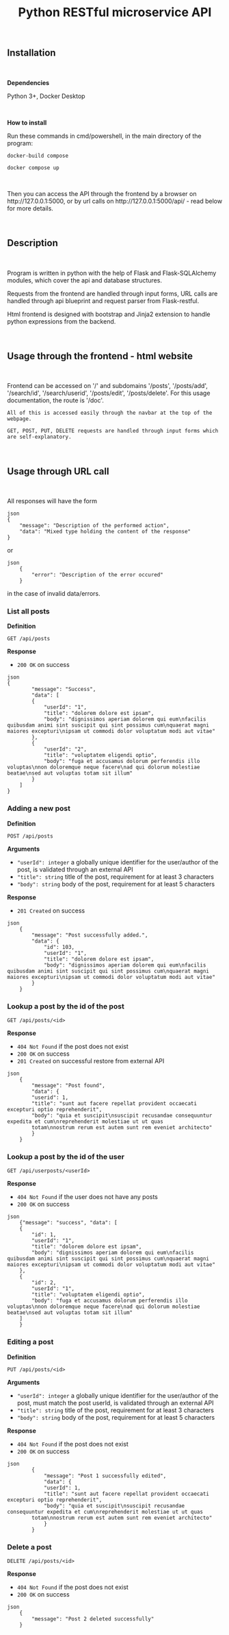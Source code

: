 <br />
<h1 align="center">Python RESTful microservice API</h1>
<br />
<h2>Installation</h2>
<br />
<p><strong>Dependencies</strong></p>
<p>Python 3+, Docker Desktop</p>
<br />
<p><strong>How to install</strong></p>
<p>Run these commands in cmd/powershell, in the main directory of the program:</p>
<p><code>docker-build compose</code></p>
<p><code>docker compose up</code></p>
<br />
<p>Then you can access the API through the frontend by a browser on <a>http://127.0.0.1:5000</a>, or by url calls on <a>http://127.0.0.1:5000/api/</a> - read below for more details.</p>
<br />
<h2>Description</h2>
<br />
<p>Program is written in python with the help of Flask and Flask-SQLAlchemy modules, which cover the api and database structures.

Requests from the frontend are handled through input forms, URL calls are handled through api blueprint and request parser from Flask-restful.

Html frontend is designed with bootstrap and Jinja2 extension to handle python expressions from the backend.</p>
<br />
<h2>Usage through the frontend - html website</h2>
<br />
<p>Frontend can be accessed on '/' and subdomains '/posts', '/posts/add', '/search/id', '/search/userid', '/posts/edit', '/posts/delete'. For this usage documentation, the route is '/doc'.</p>

    All of this is accessed easily through the navbar at the top of the webpage.
    
    GET, POST, PUT, DELETE requests are handled through input forms which are self-explanatory.
<br />
<h2>Usage through URL call</h2>
<br />
<p>All responses will have the form</p>
<p><code>json
{
    "message": "Description of the performed action",
    "data": "Mixed type holding the content of the response"
}</code></p>
<p>or</p>
<p><code>json
    {
        "error": "Description of the error occured"
    }</code></p>
<p>in the case of invalid data/errors.</p>
<h3>List all posts</h3>
<p><strong> Definition </strong></p>
<p><code>GET /api/posts</code></p>
<p><strong> Response </strong></p>
<ul>
	<li><code>200 OK</code> on success </li>
</ul>
<p><code>json
{
        "message": "Success",
        "data": [
        {
            "userId": "1",
            "title": "dolorem dolore est ipsam",
            "body": "dignissimos aperiam dolorem qui eum\nfacilis quibusdam animi sint suscipit qui sint possimus cum\nquaerat magni maiores excepturi\nipsam ut commodi dolor voluptatum modi aut vitae"
        },
        {
            "userId": "2",
            "title": "voluptatem eligendi optio",
            "body": "fuga et accusamus dolorum perferendis illo voluptas\nnon doloremque neque facere\nad qui dolorum molestiae beatae\nsed aut voluptas totam sit illum"
        }
    ]
}</code></p>
<h3>Adding a new post</h3>
<p><strong> Definition </strong></p>
<p><code>POST /api/posts</code></p>
<p><strong> Arguments </strong></p>
<ul>
	<li><code>"userId": integer</code> a globally unique identifier for the user/author of the post, is validated through an external API</li>
	<li><code>"title": string</code> title of the post, requirement for at least 3 characters</li>
	<li><code>"body": string</code> body of the post, requirement for at least 5 characters</li>
</ul>
<p><strong> Response </strong></p>
<ul>
	<li><code>201 Created</code> on success</li>
</ul>
<p><code>json
    {
        "message": "Post successfully added.",
        "data": {
            "id": 103,
            "userId": "1",
            "title": "dolorem dolore est ipsam",
            "body": "dignissimos aperiam dolorem qui eum\nfacilis quibusdam animi sint suscipit qui sint possimus cum\nquaerat magni maiores excepturi\nipsam ut commodi dolor voluptatum modi aut vitae"
        }
    }</code></p>
<h3>Lookup a post by the id of the post</h3>
<p><code>GET /api/posts/&lt;id&gt;</code></p>
<p><strong> Response </strong></p>
<ul>
	<li><code>404 Not Found</code> if the post does not exist</li>
	<li><code>200 OK</code> on success</li>
    <li><code>201 Created</code> on successful restore from external API</li>
</ul>
<p><code>json
    {
        "message": "Post found",
        "data": {
        "userid": 1,
        "title": "sunt aut facere repellat provident occaecati excepturi optio reprehenderit",
        "body": "quia et suscipit\nsuscipit recusandae consequuntur expedita et cum\nreprehenderit molestiae ut ut quas
        totam\nnostrum rerum est autem sunt rem eveniet architecto"
        }
    }</code></p>
<h3>Lookup a post by the id of the user</h3>
<p><code>GET /api/userposts/&lt;userId&gt;</code></p>
<p><strong> Response </strong></p>
<ul>
	<li><code>404 Not Found</code> if the user does not have any posts</li>
	<li><code>200 OK</code> on success</li>
</ul>
<p><code>json
    {"message": "success", "data": [
    {
        "id": 1,
        "userId": "1",
        "title": "dolorem dolore est ipsam",
        "body": "dignissimos aperiam dolorem qui eum\nfacilis quibusdam animi sint suscipit qui sint possimus cum\nquaerat magni maiores excepturi\nipsam ut commodi dolor voluptatum modi aut vitae"
    },
    {
        "id": 2,
        "userId": "1",
        "title": "voluptatem eligendi optio",
        "body": "fuga et accusamus dolorum perferendis illo voluptas\nnon doloremque neque facere\nad qui dolorum molestiae beatae\nsed aut voluptas totam sit illum"
    ]
    }</code></p>
    <h3>Editing a post</h3>
    <p><strong> Definition </strong></p>
    <p><code>PUT /api/posts/&lt;id&gt;</code></p>
    <p><strong> Arguments </strong></p>
    <ul>
        <li><code>"userId": integer</code> a globally unique identifier for the user/author of the post, must match the post userId, is validated through an external API</li>
        <li><code>"title": string</code> title of the post, requirement for at least 3 characters</li>
        <li><code>"body": string</code> body of the post, requirement for at least 5 characters</li>
    </ul>
    <p><strong> Response </strong></p>
    <ul>
        <li><code>404 Not Found</code> if the post does not exist</li>
        <li><code>200 OK</code> on success</li>
    </ul>
    <p><code>json
        {
            "message": "Post 1 successfully edited",
            "data": {
            "userId": 1,
            "title": "sunt aut facere repellat provident occaecati excepturi optio reprehenderit",
            "body": "quia et suscipit\nsuscipit recusandae consequuntur expedita et cum\nreprehenderit molestiae ut ut quas
        totam\nnostrum rerum est autem sunt rem eveniet architecto"
            }
        }</code></p>
<h3>Delete a post</h3>
<p><code>DELETE /api/posts/&lt;id&gt;</code></p>
<p><strong> Response </strong></p>
<ul>
	<li><code>404 Not Found</code> if the post does not exist</li>
	<li><code>200 OK</code> on success</li>
</ul>
<p><code>json
    {
        "message": "Post 2 deleted successfully"
    }
</code></p>